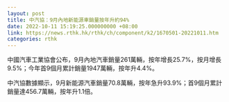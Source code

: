 ```yaml
---
layout: post
title: 中汽協：9月內地新能源車銷量按年升約94%
date: 2022-10-11 15:19:25.000000000 +08:00
link: https://news.rthk.hk/rthk/ch/component/k2/1670501-20221011.htm
categories: rthk
---
```


中國汽車工業協會公布，9月內地汽車銷量261萬輛，按年增長25.7%，按月增長9.5%；今年首9個月累計銷量1947萬輛，按年升4.4%。

中汽協數據顯示，9月新能源汽車銷量70.8萬輛，按年急升93.9%；首9個月累計銷量達456.7萬輛，按年升1.1倍。
